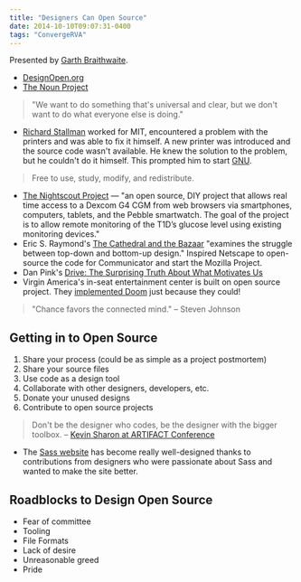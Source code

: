 ```yaml
---
title: "Designers Can Open Source"
date: 2014-10-10T09:07:31-0400
tags: "ConvergeRVA"
---
```


Presented by [Garth Braithwaite](http://www.garthdb.com/).

- [DesignOpen.org](http://designopen.org)
- [The Noun Project](http://thenounproject.com/)

> "We want to do something that's universal and clear, but we don't want to do what everyone else is doing."

- [Richard Stallman](https://stallman.org/) worked for MIT, encountered a problem with the printers and was able to fix it himself. A new printer was introduced and the source code wasn't available. He knew the solution to the problem, but he couldn't do it himself. This prompted him to start [GNU](https://en.m.wikipedia.org/wiki/GNU_Project).

> Free to use, study, modify, and redistribute.

- [The Nightscout Project](http://www.nightscout.info/) — "an open source, DIY project that allows real time access to a Dexcom G4 CGM from web browsers via smartphones, computers, tablets, and the Pebble smartwatch. The goal of the project is to allow remote monitoring of the T1D’s glucose level using existing monitoring devices."
- Eric S. Raymond's [The Cathedral and the Bazaar](http://en.m.wikipedia.org/wiki/The_Cathedral_and_the_Bazaar) "examines the struggle between top-down and bottom-up design." Inspired Netscape to open-source the code for Communicator and start the Mozilla Project.
- Dan Pink's [Drive: The Surprising Truth About What Motivates Us](http://en.m.wikipedia.org/wiki/Drive:_The_Surprising_Truth_About_What_Motivates_Us)
- Virgin America's in-seat entertainment center is built on open source project. They [implemented Doom](http://gizmodo.com/233695/virgin-americas-airplanes-play-doom) just because they could!

> "Chance favors the connected mind." – Steven Johnson

## Getting in to Open Source

1. Share your process (could be as simple as a project postmortem)
2. Share your source files
3. Use code as a design tool
4. Collaborate with other designers, developers, etc.
5. Donate your unused designs
6. Contribute to open source projects

> Don't be the designer who codes, be the designer with the bigger toolbox. – [Kevin Sharon at ARTIFACT Conference](https://twitter.com/yeseniaa/status/334418532492247040)

- The [Sass website](http://sass-lang.com/) has become really well-designed thanks to contributions from designers who were passionate about Sass and wanted to make the site better.

## Roadblocks to Design Open Source

- Fear of committee
- Tooling
- File Formats
- Lack of desire
- Unreasonable greed
- Pride
